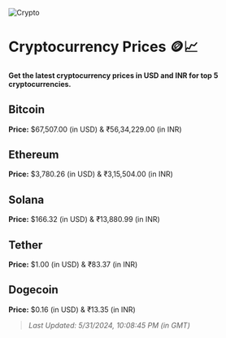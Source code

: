 
![Crypto](https://www.techguide.com.au/wp-content/uploads/2020/11/crypto3.jpeg)

# Cryptocurrency Prices 🪙📈

#### Get the latest cryptocurrency prices in USD and INR for top 5 cryptocurrencies.

## Bitcoin

**Price:** $67,507.00 (in USD) & ₹56,34,229.00 (in INR)

## Ethereum

**Price:** $3,780.26 (in USD) & ₹3,15,504.00 (in INR)

## Solana

**Price:** $166.32 (in USD) & ₹13,880.99 (in INR)

## Tether

**Price:** $1.00 (in USD) & ₹83.37 (in INR)

## Dogecoin

**Price:** $0.16 (in USD) & ₹13.35 (in INR)

> _Last Updated: 5/31/2024, 10:08:45 PM (in GMT)_
